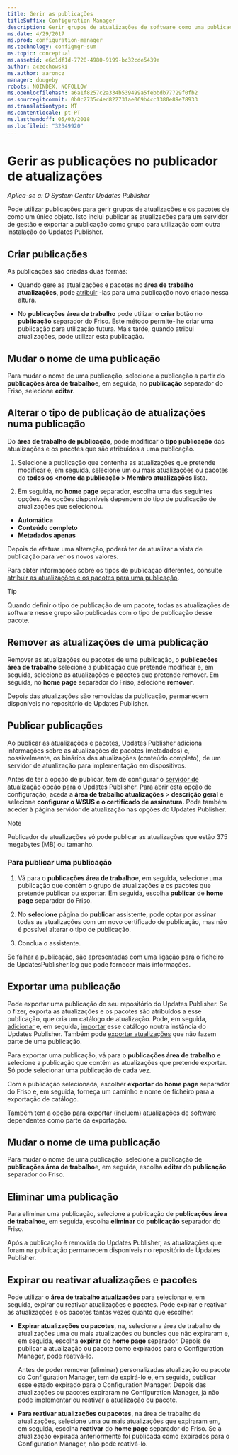 ```yaml
---
title: Gerir as publicações
titleSuffix: Configuration Manager
description: Gerir grupos de atualizações de software como uma publicação com o System Center Updates Publisher
ms.date: 4/29/2017
ms.prod: configuration-manager
ms.technology: configmgr-sum
ms.topic: conceptual
ms.assetid: e6c1df1d-7728-4980-9199-bc32cde5439e
author: aczechowski
ms.author: aaroncz
manager: dougeby
robots: NOINDEX, NOFOLLOW
ms.openlocfilehash: a6a1f8257c2a334b539499a5febbdb77729f0fb2
ms.sourcegitcommit: 0b0c2735c4ed822731ae069b4cc1380e89e78933
ms.translationtype: MT
ms.contentlocale: pt-PT
ms.lasthandoff: 05/03/2018
ms.locfileid: "32349920"
---
```

# <a name="manage-publications-in-updates-publisher"></a>Gerir as publicações no publicador de atualizações

*Aplica-se a: O System Center Updates Publisher*

Pode utilizar publicações para gerir grupos de atualizações e os pacotes de como um único objeto. Isto inclui publicar as atualizações para um servidor de gestão e exportar a publicação como grupo para utilização com outra instalação do Updates Publisher.

## <a name="create-publications"></a>Criar publicações
As publicações são criadas duas formas:

-   Quando gere as atualizações e pacotes no **área de trabalho atualizações**, pode [atribuir](/sccm/sum/tools/manage-updates-with-updates-publisher#assign-updates-and-bundles-to-a-publication) -las para uma publicação novo criado nessa altura.

-   No **publicações área de trabalho** pode utilizar o **criar** botão no **publicação** separador do Friso. Este método permite-lhe criar uma publicação para utilização futura. Mais tarde, quando atribui atualizações, pode utilizar esta publicação.

## <a name="rename-a-publication"></a>Mudar o nome de uma publicação
Para mudar o nome de uma publicação, selecione a publicação a partir do **publicações área de trabalho**e, em seguida, no **publicação** separador do Friso, selecione **editar**.

## <a name="change-the-publication-type-of-updates-in-a-publication"></a>Alterar o tipo de publicação de atualizações numa publicação
Do **área de trabalho de publicação**, pode modificar o **tipo publicação** das atualizações e os pacotes que são atribuídos a uma publicação.

1. Selecione a publicação que contenha as atualizações que pretende modificar e, em seguida, selecione um ou mais atualizações ou pacotes do **todos os &lt;nome da publicação > Membro atualizações** lista.

2. Em seguida, no **home page** separador, escolha uma das seguintes opções. As opções disponíveis dependem do tipo de publicação de atualizações que selecionou.

  -   **Automática**
  -   **Conteúdo completo**
  -   **Metadados apenas**

Depois de efetuar uma alteração, poderá ter de atualizar a vista de publicação para ver os novos valores.

Para obter informações sobre os tipos de publicação diferentes, consulte [atribuir as atualizações e os pacotes para uma publicação](/sccm/sum/tools/manage-updates-with-updates-publisher#assign-updates-and-bundles-to-a-publication).

> [!TIP]    
> Quando definir o tipo de publicação de um pacote, todas as atualizações de software nesse grupo são publicadas com o tipo de publicação desse pacote.

## <a name="remove-updates-from-a-publication"></a>Remover as atualizações de uma publicação
Remover as atualizações ou pacotes de uma publicação, o **publicações área de trabalho** selecione a publicação que pretende modificar e, em seguida, selecione as atualizações e pacotes que pretende remover. Em seguida, no **home page** separador do Friso, selecione **remover**.

Depois das atualizações são removidas da publicação, permanecem disponíveis no repositório de Updates Publisher.

## <a name="publish-publications"></a>Publicar publicações
Ao publicar as atualizações e pacotes, Updates Publisher adiciona informações sobre as atualizações de pacotes (metadados) e, possivelmente, os binários das atualizações (conteúdo completo), de um servidor de atualização para implementação em dispositivos.

Antes de ter a opção de publicar, tem de configurar o [servidor de atualização](/sccm/sum/tools/updates-publisher-options#update-server) opção para o Updates Publisher. Para abrir esta opção de configuração, aceda a **área de trabalho atualizações** &gt; **descrição geral** e selecione **configurar o WSUS e o certificado de assinatura.** Pode também aceder à página servidor de atualização nas opções do Updates Publisher.

> [!NOTE]   
> Publicador de atualizações só pode publicar as atualizações que estão 375 megabytes (MB) ou tamanho.

### <a name="to-publish-a-publication"></a>Para publicar uma publicação

1.  Vá para o **publicações área de trabalho**e, em seguida, selecione uma publicação que contém o grupo de atualizações e os pacotes que pretende publicar ou exportar. Em seguida, escolha **publicar** de **home page** separador do Friso.

2.  No **selecione** página do **publicar** assistente, pode optar por assinar todas as atualizações com um novo certificado de publicação, mas não é possível alterar o tipo de publicação.

3.  Conclua o assistente.

  Se falhar a publicação, são apresentadas com uma ligação para o ficheiro de UpdatesPublisher.log que pode fornecer mais informações.

## <a name="export-a-publication"></a>Exportar uma publicação
Pode exportar uma publicação do seu repositório do Updates Publisher. Se o fizer, exporta as atualizações e os pacotes são atribuídos a esse publicação, que cria um catálogo de atualização. Pode, em seguida, [adicionar](/sccm/sum/tools/updates-publisher-catalogs#add-software-update-catalogs) e, em seguida, [importar](/sccm/sum/tools/updates-publisher-catalogs#mport-updates) esse catálogo noutra instância do Updates Publisher. Também pode [exportar atualizações](/sccm/sum/tools/manage-updates-with-updates-publisher#export-updates) que não fazem parte de uma publicação.

Para exportar uma publicação, vá para o **publicações área de trabalho** e selecione a publicação que contém as atualizações que pretende exportar. Só pode selecionar uma publicação de cada vez.

Com a publicação selecionada, escolher **exportar** do **home page** separador do Friso e, em seguida, forneça um caminho e nome de ficheiro para a exportação de catálogo.

Também tem a opção para exportar (incluem) atualizações de software dependentes como parte da exportação.

## <a name="rename-a-publication"></a>Mudar o nome de uma publicação
Para mudar o nome de uma publicação, selecione a publicação de **publicações área de trabalho**e, em seguida, escolha **editar** do **publicação** separador do Friso.

## <a name="delete-a-publication"></a>Eliminar uma publicação
Para eliminar uma publicação, selecione a publicação de **publicações área de trabalho**e, em seguida, escolha **eliminar** do **publicação** separador do Friso.

Após a publicação é removida do Updates Publisher, as atualizações que foram na publicação permanecem disponíveis no repositório de Updates Publisher.

## <a name="expire-or-reactivate-updates-and-bundles"></a>Expirar ou reativar atualizações e pacotes
Pode utilizar o **área de trabalho atualizações** para selecionar e, em seguida, expirar ou reativar atualizações e pacotes. Pode expirar e reativar as atualizações e os pacotes tantas vezes quanto que escolher.

-   **Expirar atualizações ou pacotes**, na, selecione a área de trabalho de atualizações uma ou mais atualizações ou bundles que não expiraram e, em seguida, escolha **expirar** do **home page** separador. Depois de publicar a atualização ou pacote como expirados para o Configuration Manager, pode reativá-lo.

    Antes de poder remover (eliminar) personalizadas atualização ou pacote do Configuration Manager, tem de expirá-lo e, em seguida, publicar esse estado expirado para o Configuration Manager. Depois das atualizações ou pacotes expiraram no Configuration Manager, já não pode implementar ou reativar a atualização ou pacote.

-   **Para reativar atualizações ou pacotes**, na área de trabalho de atualizações, selecione uma ou mais atualizações que expiraram em, em seguida, escolha **reativar** do **home page** separador do Friso. Se a atualização expirada anteriormente foi publicada como expirados para o Configuration Manager, não pode reativá-lo.
